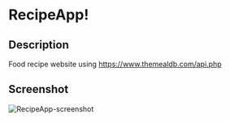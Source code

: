 # RecipeApp!
## Description
Food recipe website using https://www.themealdb.com/api.php
## Screenshot 
![RecipeApp-screenshot](https://user-images.githubusercontent.com/105468134/228101618-436318fb-9684-4acb-8dbb-656268dc7a45.png)

